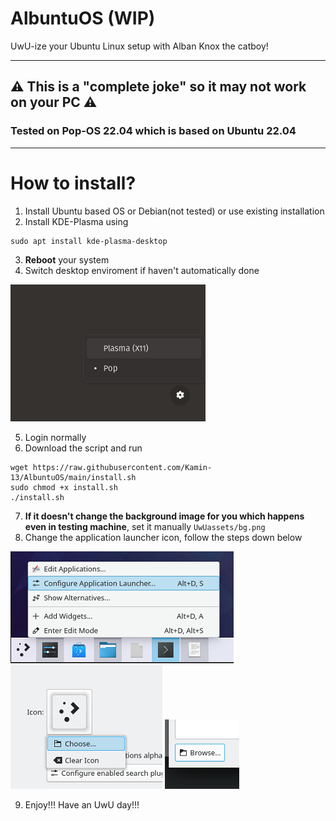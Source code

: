 # AlbuntuOS (WIP)
UwU-ize your Ubuntu Linux setup with Alban Knox the catboy!

---

## ⚠️ This is a "complete joke" so it may not work on your PC ⚠️
### Tested on **Pop-OS 22.04** which is based on **Ubuntu 22.04**

---

# How to install?
1. Install Ubuntu based OS or Debian(not tested) or use existing installation
2. Install KDE-Plasma using
```
sudo apt install kde-plasma-desktop
```
3. **Reboot** your system
4. Switch desktop enviroment if haven't automatically done

![Screenshot of switching desktop enviroment](/rm_assets/DESwitch.png)

5. Login normally
6. Download the script and run
```
wget https://raw.githubusercontent.com/Kamin-13/AlbuntuOS/main/install.sh
sudo chmod +x install.sh
./install.sh
```
7. **If it doesn't change the background image for you which happens even in testing machine**, set it manually `UwUassets/bg.png`
8. Change the application launcher icon, follow the steps down below

![Step 1](/rm_assets/al_s1.png)
![Step 2](/rm_assets/al_s2.png)
![Step 3](/rm_assets/al_s3.png)
   
9. Enjoy!!! Have an UwU day!!!
